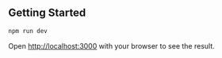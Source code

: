

## Getting Started


```bash
npm run dev

```

Open [http://localhost:3000](http://localhost:3000) with your browser to see the result.


